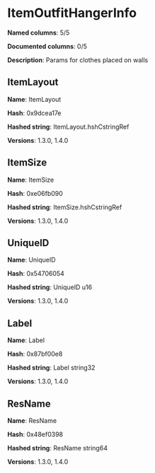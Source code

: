 # ItemOutfitHangerInfo
**Named columns**: 5/5

**Documented columns**: 0/5

**Description**: Params for clothes placed on walls
## ItemLayout

**Name**: ItemLayout

**Hash**: 0x9dcea17e

**Hashed string**: ItemLayout.hshCstringRef

**Versions**: 1.3.0, 1.4.0

## ItemSize

**Name**: ItemSize

**Hash**: 0xe06fb090

**Hashed string**: ItemSize.hshCstringRef

**Versions**: 1.3.0, 1.4.0

## UniqueID

**Name**: UniqueID

**Hash**: 0x54706054

**Hashed string**: UniqueID u16

**Versions**: 1.3.0, 1.4.0

## Label

**Name**: Label

**Hash**: 0x87bf00e8

**Hashed string**: Label string32

**Versions**: 1.3.0, 1.4.0

## ResName

**Name**: ResName

**Hash**: 0x48ef0398

**Hashed string**: ResName string64

**Versions**: 1.3.0, 1.4.0


